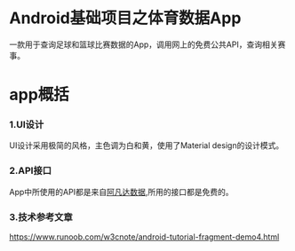 # Android基础项目之体育数据App
一款用于查询足球和篮球比赛数据的App，调用网上的免费公共API，查询相关赛事。

# app概括
### 1.UI设计
UI设计采用极简的风格，主色调为白和黄，使用了Material design的设计模式。

### 2.API接口
App中所使用的API都是来自[阿凡达数据](https://www.avatardata.cn/),所用的接口都是免费的。

### 3.技术参考文章
https://www.runoob.com/w3cnote/android-tutorial-fragment-demo4.html
